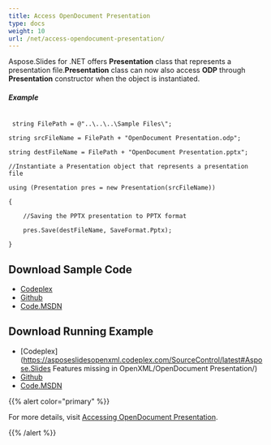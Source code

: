```yaml
---
title: Access OpenDocument Presentation
type: docs
weight: 10
url: /net/access-opendocument-presentation/
---
```


Aspose.Slides for .NET offers **Presentation** class that represents a presentation file.**Presentation** class can now also access **ODP** through **Presentation** constructor when the object is instantiated.
##### **Example**
```

 string FilePath = @"..\..\..\Sample Files\";

string srcFileName = FilePath + "OpenDocument Presentation.odp";

string destFileName = FilePath + "OpenDocument Presentation.pptx";

//Instantiate a Presentation object that represents a presentation file

using (Presentation pres = new Presentation(srcFileName))

{

    //Saving the PPTX presentation to PPTX format

    pres.Save(destFileName, SaveFormat.Pptx);

}

```
## **Download Sample Code**
- [Codeplex](https://asposeslidesopenxml.codeplex.com/releases/view/619597)
- [Github](https://github.com/aspose-slides/Aspose.Slides-for-.NET/releases/tag/MissingFeaturesAsposeSlidesForOpenXMLv1.1)
- [Code.MSDN](https://code.msdn.microsoft.com/AsposeSlides-Features-9866600c)
## **Download Running Example**
- [Codeplex](https://asposeslidesopenxml.codeplex.com/SourceControl/latest#Aspose.Slides Features missing in OpenXML/OpenDocument Presentation/)
- [Github](https://github.com/aspose-slides/Aspose.Slides-for-.NET/tree/master/Plugins/OpenXML/Missing%20Features/OpenDocument%20Presentation)
- [Code.MSDN](https://code.msdn.microsoft.com/AsposeSlides-Features-9866600c/view/SourceCode)

{{% alert color="primary" %}} 

For more details, visit [Accessing OpenDocument Presentation](http://www.aspose.com/docs/display/slidesnet/Accessing+OpenDocument+Presentation).

{{% /alert %}}

